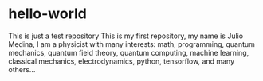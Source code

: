 # hello-world
This is just a test repository
This is my first repository, my name is Julio Medina, I am a physicist with many interests: math, programming, quantum mechanics, quantum field theory, quantum computing, machine learning, classical mechanics, electrodynamics, python, tensorflow, and many others...
